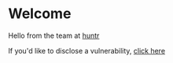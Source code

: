 # Welcome
Hello from the team at [huntr](www.huntr.dev)

If you'd like to disclose a vulnerability, [click here](https://github.com/418sec/huntr/compare/master...staging?template=disclose-vulnerability.md)